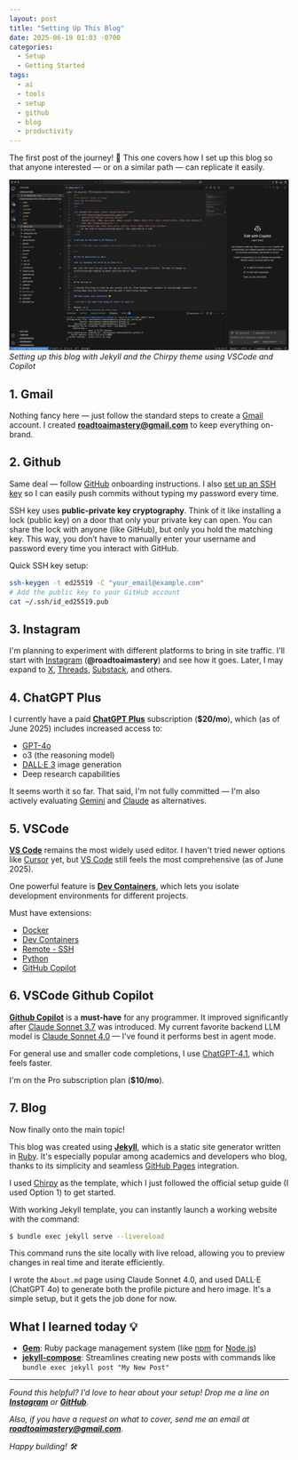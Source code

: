 ```yaml
---
layout: post
title: "Setting Up This Blog"
date: 2025-06-19 01:03 -0700
categories:
  - Setup
  - Getting Started
tags:
  - ai
  - tools
  - setup
  - github
  - blog
  - productivity
---
```


The first post of the journey! 🚀
This one covers how I set up this blog so that anyone interested — or on a similar path — can replicate it easily.

![Blog Setup](/assets/img/posts/blog_setup.jpeg)
*Setting up this blog with Jekyll and the Chirpy theme using VSCode and Copilot*


## 1. Gmail

Nothing fancy here — just follow the standard steps to create a [Gmail](https://gmail.com) account. I created **roadtoaimastery@gmail.com** to keep everything on-brand.

## 2. Github

Same deal — follow [GitHub](https://github.com) onboarding instructions. I also [set up an SSH key](https://docs.github.com/en/authentication/connecting-to-github-with-ssh/adding-a-new-ssh-key-to-your-github-account) so I can easily push commits without typing my password every time.

SSH key uses **public-private key cryptography**. Think of it like installing a lock (public key) on a door that only your private key can open. You can share the lock with anyone (like GitHub), but only you hold the matching key. This way, you don’t have to manually enter your username and password every time you interact with GitHub.

Quick SSH key setup:
```bash
ssh-keygen -t ed25519 -C "your_email@example.com"
# Add the public key to your GitHub account
cat ~/.ssh/id_ed25519.pub
```

## 3. Instagram

I'm planning to experiment with different platforms to bring in site traffic. I'll start with [Instagram](https://instagram.com) (**@roadtoaimastery**) and see how it goes. Later, I may expand to [X](https://x.com), [Threads](https://threads.net), [Substack](https://substack.com), and others.

## 4. ChatGPT Plus

I currently have a paid [**ChatGPT Plus**](https://openai.com/chatgpt/pricing/) subscription (**$20/mo**), which (as of June 2025) includes increased access to:
- [GPT-4o](https://openai.com/index/hello-gpt-4o/)
- o3 (the reasoning model)
- [DALL·E 3](https://openai.com/index/dall-e-3/) image generation
- Deep research capabilities

It seems worth it so far. That said, I'm not fully committed — I'm also actively evaluating [Gemini](https://gemini.google.com) and [Claude](https://claude.ai) as alternatives.


## 5. VSCode 

[**VS Code**](https://code.visualstudio.com) remains the most widely used editor. I haven't tried newer options like [Cursor](https://cursor.sh) yet, but [VS Code](https://code.visualstudio.com) still feels the most comprehensive (as of June 2025).

One powerful feature is [**Dev Containers**](https://code.visualstudio.com/docs/devcontainers/containers), which lets you isolate development environments for different projects.

Must have extensions:
- [Docker](https://docker.com)
- [Dev Containers](https://code.visualstudio.com/docs/devcontainers/containers)
- [Remote - SSH](https://code.visualstudio.com/docs/remote/ssh)
- [Python](https://marketplace.visualstudio.com/items?itemName=ms-python.python)
- [GitHub Copilot](https://github.com/features/copilot)

## 6. VSCode Github Copilot

[**Github Copilot**](https://github.com/features/copilot) is a **must-have** for any programmer. It improved significantly after [Claude Sonnet 3.7](https://claude.ai) was introduced. My current favorite backend LLM model is [Claude Sonnet 4.0](https://www.anthropic.com/news/claude-4) — I've found it performs best in agent mode.

For general use and smaller code completions, I use [ChatGPT-4.1](https://openai.com/chatgpt), which feels faster.

I'm on the Pro subscription plan (**$10/mo**).


## 7. Blog

Now finally onto the main topic!

This blog was created using [**Jekyll**](https://jekyllrb.com), which is a static site generator written in [Ruby](https://ruby-lang.org). It's especially popular among academics and developers who blog, thanks to its simplicity and seamless [GitHub Pages](https://pages.github.com) integration.

I used [Chirpy](https://github.com/cotes2020/jekyll-theme-chirpy) as the template, which I just followed the official setup guide (I used Option 1) to get started.

With working Jekyll template, you can instantly launch a working website with the command: 
```bash
$ bundle exec jekyll serve --livereload
```

This command runs the site locally with live reload, allowing you to preview changes in real time and iterate efficiently.

I wrote the `About.md` page using Claude Sonnet 4.0, and used DALL·E (ChatGPT 4o) to generate both the profile picture and hero image. It's a simple setup, but it gets the job done for now.

## What I learned today 💡
- [**Gem**](https://rubygems.org): Ruby package management system (like [npm](https://npmjs.com) for [Node.js](https://nodejs.org))
- [**jekyll-compose**](https://github.com/jekyll/jekyll-compose): Streamlines creating new posts with commands like `bundle exec jekyll post "My New Post"`


---

*Found this helpful? I'd love to hear about your setup! Drop me a line on [**Instagram**](https://instagram.com/roadtoaimastery) or [**GitHub**](https://github.com/roadtoaimastery).*

*Also, if you have a request on what to cover, send me an email at **roadtoaimastery@gmail.com**.*

*Happy building! 🛠️*
